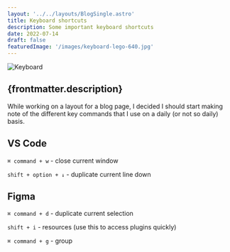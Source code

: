 ```yaml
---
layout: '../../layouts/BlogSingle.astro'
title: Keyboard shortcuts
description: Some important keyboard shortcuts
date: 2022-07-14
draft: false
featuredImage: '/images/keyboard-lego-640.jpg'
---
```


![Keyboard](/images/keyboard-lego-640.jpg)

## {frontmatter.description}

While working on a layout for a blog page, I decided I should start making note of the different key commands that I use on a daily (or not so daily) basis.

## VS Code

`⌘ command + w` - close current window

`shift + option + ↓` - duplicate current line down

## Figma

`⌘ command + d` - duplicate current selection

`shift + i` - resources (use this to access plugins quickly)

`⌘ command + g` - group

